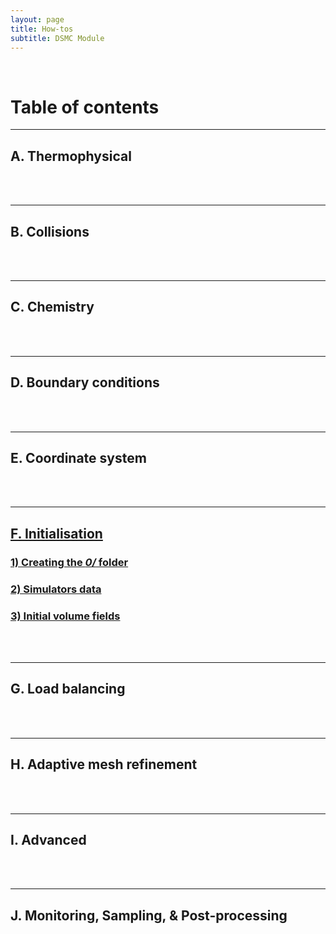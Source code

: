 ```yaml
---
layout: page
title: How-tos
subtitle: DSMC Module
---
```


&nbsp;  

# Table of contents

---  
## A. Thermophysical


<div class="paragraph"><p><br>
<br></p></div>

---  
## B. Collisions


<div class="paragraph"><p><br>
<br></p></div>

---  
## C. Chemistry


<div class="paragraph"><p><br>
<br></p></div>

--- 
## D. Boundary conditions     


<div class="paragraph"><p><br>
<br></p></div>

---  
## E. Coordinate system


<div class="paragraph"><p><br>
<br></p></div>

---  
## [F. Initialisation](https://vincentcasseau.github.io/how-tos-dsmc-initialisation)
### [1) Creating the _0/_ folder](https://vincentcasseau.github.io/how-tos-dsmc-initialisation#1-creating-the-0-folder)  
### [2) Simulators data](https://vincentcasseau.github.io/how-tos-dsmc-initialisation#2-simulators-data)  
### [3) Initial volume fields](https://vincentcasseau.github.io/how-tos-dsmc-initialisation#3-initial-volume-fields)

<div class="paragraph"><p><br>
<br></p></div>

---  
## G. Load balancing


<div class="paragraph"><p><br>
<br></p></div>

---  
## H. Adaptive mesh refinement


<div class="paragraph"><p><br>
<br></p></div>

---  
## I. Advanced


<div class="paragraph"><p><br>
<br></p></div>

---  
## J. Monitoring, Sampling, & Post-processing


